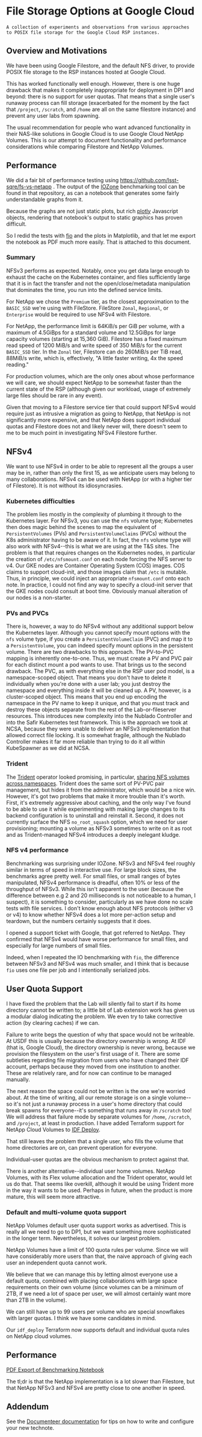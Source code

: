 # File Storage Options at Google Cloud

```{abstract}
A collection of experiments and observations from various approaches to POSIX file storage for the Google Cloud RSP instances.
```

## Overview and Motivations

We have been using Google Filestore, and the default NFS driver, to provide POSIX file storage to the RSP instances hosted at Google Cloud.

This has worked functionally well enough.
However, there is one huge drawback that makes it completely inappropriate for deployment in DP1 and beyond: there is no support for user quotas.
That means that a single user's runaway process can fill storage (exacerbated for the moment by the fact that `/project`, `/scratch`, and `/home` are all on the same filestore instance) and prevent any user labs from spawning.

The usual recommendation for people who want advanced functionality in their NAS-like solutions in Google Cloud is to use Google Cloud NetApp Volumes.
This is our attempt to document functionality and performance considerations while comparing Filestore and NetApp Volumes.

## Performance

We did a fair bit of performance testing using https://github.com/lsst-sqre/fs-vs-netapp .
The output of the [IOZone](https:www.iozone.org) benchmarking tool can be found in that repository, as can a notebook that generates some fairly understandable graphs from it.

Because the graphs are not just static plots, but rich [plotly](https://plotly.com) Javascript objects, rendering that notebook's output to static graphics has proven difficult.

So I redid the tests with [fio](https://github.com/axboe/fio/) and the plots in Matplotlib, and that let me export the notebook as PDF much more easily.  That is attached to this document.

### Summary

NFSv3 performs as expected.  Notably, once you get data large enough to exhaust the cache on the Kubernetes container, and files sufficiently large that it is in fact the transfer and not the open/close/metadata manipulation that dominates the time, you run into the defined service limits.

For NetApp we chose the `Premium` tier, as the closest approximation to the `BASIC_SSD` we're using with FileStore.
FileStore `Zonal`, `Regional`, or `Enterprise` would be required to use NFSv4 with Filestore.

For NetApp, the performance limit is 64KiB/s per GiB per volume, with a maximum of 4.5GiBps for a standard volume and 12.5GiBps for large capacity volumes (starting at 15,360 GiB).
Filestore has a fixed maximum read speed of 1200 MiB/s and write speed of 350 MiB/s for the current `BASIC_SSD` tier.
In the `Zonal` tier, Filestore can do 260MiB/s per TiB read, 88MiB/s write, which is, effectively, "A little faster writing, 4x the speed reading."

For production volumes, which are the only ones about whose performance
we will care, we should expect NetApp to be somewhat faster than the
current state of the RSP (although given our workload, usage of
extremely large files should be rare in any event).

Given that moving to a Filestore service tier that could support NFSv4
would require just as intrusive a migration as going to NetApp, that
NetApp is not significantly more expensive, and that NetApp does support
individual quotas and Filestore does not and likely never will, there
doesn't seem to me to be much point in investigating NFSv4 Filestore further.

## NFSv4

We want to use NFSv4 in order to be able to represent all the groups a user may be in, rather than only the first 15, as we anticipate users may belong to many collaborations.
NFSv4 can be used with NetApp (or with a higher tier of Filestore).
It is not without its idiosyncrasies.

### Kubernetes difficulties

The problem lies mostly in the complexity of plumbing it through to the Kubernetes layer.
For NFSv3, you can use the `nfs` volume type; Kubernetes then does magic behind the scenes to map the equivalent of `PersistentVolumes` (PVs) and `PersistentVolumeClaims` (PVCs) without the K8s administrator having to be aware of it.
In fact, the `nfs` volume type will also work with NFSv4--this is what we are using at the T&S sites.
The problem is that that requires changes on the Kubernetes nodes, in particular the creation of `/etc/nfsmount.conf` on each node forcing the NFS server to v4.
Our GKE nodes are Container Operating System (COS) images.
COS claims to support cloud-init, and those images claim that `/etc` is mutable.
Thus, in principle, we could inject an appropriate `nfsmount.conf` onto each note.
In practice, I could not find any way to specify a cloud-init server that the GKE nodes could consult at boot time.
Obviously manual alteration of our nodes is a non-starter.

### PVs and PVCs

There is, however, a way to do NFSv4 without any additional support below the Kubernetes layer.
Although you cannot specify mount options with the `nfs` volume type, if you create a `PersistentVolumeClaim` (PVC) and map it to a `PersistentVolume`, you can indeed specify mount options in the persistent volume.
There are two drawbacks to this approach.
The PV-to-PVC mapping is inherently one-to-one.
Thus, we must create a PV and PVC pair for each distinct mount a pod wants to use.
That brings us to the second drawback.
The PVC, as with everything else in the RSP user pod model, is a namespace-scoped object.
That means you don't have to delete it individually when you're done with a user lab; you just destroy the namespace and everything inside it will be cleaned up.
A PV, however, is a cluster-scoped object.
This means that you end up encoding the namespace in the PV name to keep it unique, and that you must track and destroy these objects separate from the rest of the Lab-or-fileserver resources.
This introduces new complexity into the Nublado Controller and into the Safir Kubernetes test framework.
This is the approach we took at NCSA, because they were unable to deliver an NFSv3 implementation that allowed correct file locking.
It is somewhat fragile, although the Nublado Controller makes it far more reliable than trying to do it all within KubeSpawner as we did at NCSA.

### Trident

The [Trident](https://docs.netapp.com/us-en/trident/index.html) operator looked promising, in particular, [sharing NFS volumes across namespaces](https://docs.netapp.com/us-en/trident/trident-use/volume-share.html).
Trident does the same sort of PV-PVC pair management, but hides it from the administrator, which would be a nice win.
However, it's got two problems that make it more trouble than it's worth.
First, it's extremely aggressive about caching, and the only way I've found to be able to use it while experimenting with making large changes to its backend configuration is to uninstall and reinstall it.
Second, it does not currently surface the NFS `no_root_squash` option, which we need for user provisioning; mounting a volume as NFSv3 sometimes to write on it as root and as Trident-managed NFSv4 introduces a deeply inelegant kludge.

### NFS v4 performance

Benchmarking was surprising under IOZone.
NFSv3 and NFSv4 feel roughly similar in terms of speed in interactive use.
For large block sizes, the benchmarks agree pretty well.
For small files, or small ranges of bytes manipulated, NFSv4 performance is dreadful, often 10% or less of the throughput of NFSv3.
While this isn't apparent to the user (because the difference between e.g 2 and 20 milliseconds is not noticeable to a human, I suspect), it is something to consider, particularly as we have done no scale tests with file services.
I don't know enough about NFS protocols (either v3 or v4) to know whether NFSv4 does a lot more per-action setup and teardown, but the numbers certainly suggests that it does.

I opened a support ticket with Google, that got referred to NetApp.  They confirmed that NFSv4 would have worse performance for small files, and especially for large numbers of small files.

Indeed, when I repeated the IO benchmarking with `fio`, the difference between NFSv3 and NFSv4 was much smaller, and I think that is because `fio` uses one file per job and I intentionally serialized jobs.

## User Quota Support

I have fixed the problem that the Lab will silently fail to start if its home directory cannot be written to; a little bit of Lab extension work has given us a modular dialog indicating the problem.
We even try to take corrective action (by clearing caches) if we can.

Failure to write begs the question of why that space would not be writeable.
At USDF this is usually because the directory ownership is wrong.
At IDF (that is, Google Cloud), the directory ownership is never wrong, because we provision the filesystem on the user's first usage of it.
There are some subtleties regarding file migration from users who have changed their IDF account, perhaps because they moved from one institution to another.
These are relatively rare, and for now can continue to be managed manually.

The next reason the space could not be written is the one we're worried about.
At the time of writing, all our remote storage is on a single volume--so it's not just a runaway process in a user's home directory that could break spawns for everyone--it's something that runs away in `/scratch` too!
We will address that failure mode by separate volumes for `/home`, `/scratch`, and `/project`, at least in production.
I have added Terraform support for NetApp Cloud Volumes to [IDF Deploy](https://github.com/lsst/idf_deploy).

That still leaves the problem that a single user, who fills the volume that home directories are on, can prevent operation for everyone.

Individual-user quotas are the obvious mechanism to protect against that.

There is another alternative--individual user home volumes.
NetApp Volumes, with its Flex volume allocation and the Trident operator, would let us do that.
That seems like overkill, although it would be using Trident more in the way it wants to be used.
Perhaps in future, when the product is more mature, this will seem more attractive.

### Default and multi-volume quota support

NetApp Volumes default user quota support works as advertised.
This is really all we need to go to DP1, but we want something more sophisticated in the longer term.
Nevertheless, it solves our largest problem.

NetApp Volumes have a limit of 100 quota rules per volume.
Since we will have considerably more users than that, the naive approach of giving each user an independent quota cannot work.

We believe that we can manage this by letting almost everyone use a default quota, combined with placing collaborations with large space requirements on their own volume (since volumes can be a minimum of 2TB, if we need a lot of space per user, we will almost certainly want more than 2TB in the volume).

We can still have up to 99 users per volume who are special snowflakes with larger quotas.
I think we have some candidates in mind.

Our `idf_deploy` Terraform now supports default and individual quota rules on NetApp cloud volumes.

## Performance

[PDF Export of Benchmarking Notebook](assets/compare.pdf)

The tl;dr is that the NetApp implementation is a lot slower than Filestore, but that NetApp NFSv3 and NFSv4 are pretty close to one another in speed.

## Addendum

See the [Documenteer documentation](https://documenteer.lsst.io/technotes/index.html) for tips on how to write and configure your new technote.
